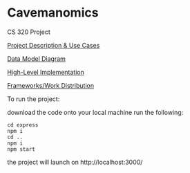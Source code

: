 # Cavemanomics
CS 320 Project

[Project Description & Use Cases](https://docs.google.com/presentation/d/11lHT7Zt818sQJsgni0WVxg3jYzZvV2L3iRHlvKru7H0/edit?usp=sharing)

[Data Model Diagram](https://docs.google.com/document/d/1_46H-rHa4BEQ5OwOeXx4pd-X2LY9sEG874FqZ_PTP-s/edit?usp=sharing)

[High-Level Implementation](https://docs.google.com/presentation/d/11lHT7Zt818sQJsgni0WVxg3jYzZvV2L3iRHlvKru7H0/edit?usp=sharing)

[Frameworks/Work Distribution](https://docs.google.com/presentation/d/1qLFESUohEFlxht7WYnIqEQcUsPYd8uHeqM6oUmAVBLs/edit?usp=sharing)


To run the project:

download the code onto your local machine
run the following:
```
cd express
npm i
cd ..
npm i
npm start
```
the project will launch on http://localhost:3000/
